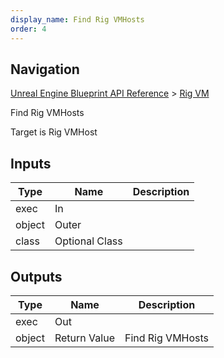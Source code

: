 ```yaml
---
display_name: Find Rig VMHosts
order: 4
---
```

## Navigation

[Unreal Engine Blueprint API Reference](https://dev.epicgames.com/documentation/en-us/unreal-engine/BlueprintAPI) > [Rig VM](https://dev.epicgames.com/documentation/en-us/unreal-engine/BlueprintAPI/RigVM)

Find Rig VMHosts

Target is Rig VMHost

## Inputs

| Type | Name | Description |
| --- | --- | --- |
| exec | In |  |
| object | Outer |  |
| class | Optional Class |  |

## Outputs

| Type | Name | Description |
| --- | --- | --- |
| exec | Out |  |
| object | Return Value | Find Rig VMHosts |
